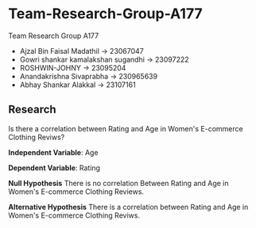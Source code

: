 # Team-Research-Group-A177
Team Research Group A177

- Ajzal Bin Faisal Madathil -> 23067047
- Gowri shankar kamalakshan sugandhi -> 23097222
- ROSHWIN-JOHNY -> 23095204
- Anandakrishna Sivaprabha -> 230965639
- Abhay Shankar Alakkal -> 23107161

## Research 
Is there a correlation between Rating and Age in Women's E-commerce Clothing Reviws?

**Independent Variable**: Age

**Dependent Variable**: Rating

**Null Hypothesis**
There is no correlation Between Rating and Age in Women's E-commerce Clothing Reviews.

**Alternative Hypothesis**
There is a correlation between Rating and Age in Women's E-commerce Clothing Reviws.
